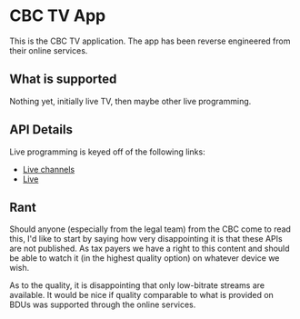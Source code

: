 # CBC TV App

This is the CBC TV application. The app has been reverse engineered from their
online services.

## What is supported

Nothing yet, initially live TV, then maybe other live programming.

## API Details

Live programming is keyed off of the following links:
* [Live channels](http://tpfeed.cbc.ca/f/ExhSPC/t_t3UKJR6MAT?pretty=true&sort=pubDate%7Cdesc)
* [Live](https://tpfeed.cbc.ca/f/ExhSPC/FNiv9xQx_BnT?q=id:*&pretty=true&sort=pubDate%7Cdesc)

## Rant

Should anyone (especially from the legal team) from the CBC come to read this,
I'd like to start by saying how very disappointing it is that these APIs are not
published. As tax payers we have a right to this content and should be able to
watch it (in the highest quality option) on whatever device we wish.

As to the quality, it is disappointing that only low-bitrate streams are
available. It would be nice if quality comparable to what is provided on BDUs
was supported through the online services.
